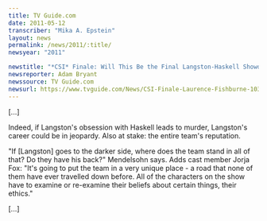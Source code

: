 ```yaml
---
title: TV Guide.com
date: 2011-05-12
transcriber: "Mika A. Epstein"
layout: news
permalink: /news/2011/:title/
newsyear: "2011"

newstitle: "*CSI* Finale: Will This Be the Final Langston-Haskell Showdown?  "
newsreporter: Adam Bryant
newssource: TV Guide.com
newsurl: https://www.tvguide.com/News/CSI-Finale-Laurence-Fishburne-1032989.aspx
---
```


[...]

Indeed, if Langston's obsession with Haskell leads to murder, Langston's career could be in jeopardy. Also at stake: the entire team's reputation.

"If [Langston] goes to the darker side, where does the team stand in all of that? Do they have his back?" Mendelsohn says. Adds cast member Jorja Fox: "It's going to put the team in a very unique place - a road that none of them have ever travelled down before. All of the characters on the show have to examine or re-examine their beliefs about certain things, their ethics."

[...]
